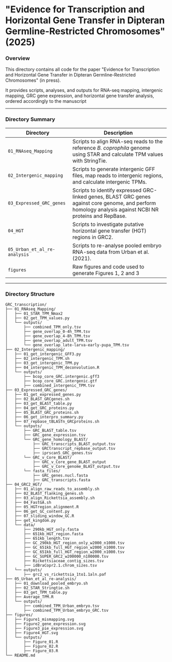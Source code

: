 # "Evidence for Transcription and Horizontal Gene Transfer in Dipteran Germline-Restricted Chromosomes" (2025)

### Overview

This directory contains all code for the paper "Evidence for Transcription and Horizontal Gene Transfer in Dipteran Germline-Restricted Chromosomes" (in press).

It provides scripts, analyses, and outputs for RNA-seq mapping, intergenic mapping, GRC gene expression, and horizontal gene transfer analysis, ordered accordingly to the manuscript

---

### Directory Summary

| Directory | Description |
|-----------|-------------|
| `01_RNAseq_Mapping` | Scripts to align RNA-seq reads to the reference _B. coprophila_ genome using STAR and calculate TPM values with StringTie. |
| `02_Intergenic_mapping` | Scripts to generate intergenic GFF files, map reads to intergenic regions, and calculate intergenic TPMs. |
| `03_Expressed_GRC_genes` | Scripts to identify expressed GRC-linked genes, BLAST GRC genes against core genome, and perform homology analysis against NCBI NR proteins and RepBase. |
| `04_HGT` | Scripts to investigate putative horizontal gene transfer (HGT) regions in GRC2. |
| `05_Urban_et_al_re-analysis` | Scripts to re-analyse pooled embryo RNA-seq data from Urban et al. (2021). |
| `figures` | Raw figures and code used to generate Figures 1, 2 and 3 |
---

### Directory Structure
```text
GRC_transcription/
├── 01_RNAseq_Mapping/
│   ├── 01_STAR_TPM_Nmax2
│   ├── 02_get_TPM_values.py
│   └── outputs/
│       ├── combined_TPM_only.tsv
│       ├── gene_overlap_0-4h_TPM.tsv
│       ├── gene_overlap_4-8h_TPM.tsv
│       ├── gene_overlap_adult_TPM.tsv
│       └── gene_overlap_late-larva-early-pupa_TPM.tsv
├── 02_Intergenic_mapping/
│   ├── 01_get_intergenic_GFF3.py
│   ├── 02_intergenic_TPM.sh
│   ├── 03_get_intergenic_TPM.py
│   ├── 04_intergenic_TPM_deconvolution.R
│   └── outputs/
│       ├── bcop_core_GRC.intergenic.gff3
│       ├── bcop_core_GRC.intergenic.gtf
│       ├── combined_intergenic_TPM.tsv
├── 03_Expressed_GRC_genes/
│   ├── 01_get_expressed_genes.py
│   ├── 02_BLAST_GRCgenes.sh
│   ├── 03_get_BLAST_table.py
│   ├── 04_get_GRC_proteins.py
│   ├── 05_BLAST_GRC_proteins.sh
│   ├── 06_get_interpro_summary.py
│   ├── 07_repbase_tBLASTn_GRCproteins.sh
│   └── outputs/
│       ├── GRC_BLAST_table.tsv
│       ├── GRC_gene_expression.tsv
│       └── GRC_gene_homology_BLAST/
│           ├── GRC_transcripts_BLAST_output.tsv
│           ├── GRCtranscript_repbase_output.tsv
│           ├── iprscan5_GRC_genes.tsv
│       └── GRC_v_Core_BLAST/
│           ├── GRC_v_Core_gene_BLAST_output
│           ├── GRC_v_Core_genome_BLAST_output.tsv
│       └── fasta_files/
│           ├── GRC_genes.nucl.fasta
│           ├── GRC_transcripts.fasta
├── 04_GRC2_HGT/
│   ├── 01_align_raw_reads_to_assembly.sh
│   ├── 02_BLAST_flanking_genes.sh
│   ├── 03_align_Rickettsia_assembly.sh
│   ├── 04_FastGA.sh
│   ├── 05_HGTregion_alignment.R
│   ├── 06_get_GC_content.py
│   ├── 07_sliding_window_GC.R
│   ├── get_kingdom.py
│   └── data/
│       ├── 290kb_HGT_only.fasta
│       ├── 651kb_HGT_region.fasta
│       ├── 651kb_length.tsv
│       ├── GC_290kb_HGT_region_only_w2000_n1000.tsv
│       ├── GC_651kb_full_HGT_region_w2000_n1000.tsv
│       ├── GC_651kb_full_HGT_region_w2000_n1000.tsv
│       ├── GC_SUPER_GRC2_w200000_n100000.tsv
│       ├── Rickettsiaceae_contig_sizes.tsv
│       ├── idBraCopr2.1.chrom_sizes.tsv
│   └── outputs/
│       ├── grc2_vs_rickettsia_1to1.1aln.paf
├── 05_Urban_et_al_re-analysis/
│   ├── 01_download_pooled_embryo.sh
│   ├── 02_STAR_Stringtie.sh
│   ├── 03_get_TPM_table.py
│   ├── Average_TPM.R
│   └── outputs/
│       ├── combined_TPM_Urban_embryo.tsv
│       ├── combined_TPM_Urban_embryo_GRC.tsv
├── figures/
│   ├── Figure1_mismapping.svg
│   ├── Figure2_gene_expression.svg
│   ├── Figure3_pie_expression.svg
│   ├── Figure4_HGT.svg
│   └── outputs/
│       ├── Figure_01.R
│       ├── Figure_02.R
│       ├── Figure_03.R
└── README.md
```
